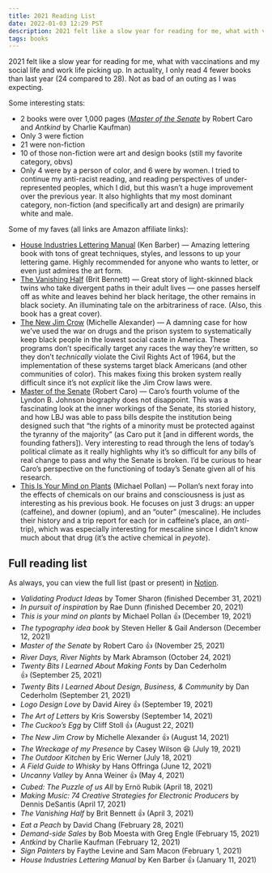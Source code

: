 ```yaml
---
title: 2021 Reading List
date: 2022-01-03 12:29 PST
description: 2021 felt like a slow year for reading for me, what with vaccinations and my social life and work life picking up. In actuality, I only read 4 fewer books than last year (24 compared to 28). Not as bad of an outing as I was expecting. Read on for highlights and the full list.
tags: books
---
```


2021 felt like a slow year for reading for me, what with vaccinations and my social life and work life picking up. In actuality, I only read 4 fewer books than last year (24 compared to 28). Not as bad of an outing as I was expecting.

Some interesting stats:

- 2 books were over 1,000 pages (*[Master of the Senate](https://amzn.to/3JymKCd)* by Robert Caro and *Antkind* by Charlie Kaufman)
- Only 3 were fiction
- 21 were non-fiction
- 10 of those non-fiction were art and design books (still my favorite category, obvs)
- Only 4 were by a person of color, and 6 were by women. I tried to continue my anti-racist reading, and reading perspectives of under-represented peoples, which I did, but this wasn’t a huge improvement over the previous year. It also highlights that my most dominant category, non-fiction (and specifically art and design) are primarily white and male.

Some of my faves (all links are Amazon affiliate links):

- [House Industries Lettering Manual](https://amzn.to/31iyvLK) (Ken Barber) — Amazing lettering book with tons of great techniques, styles, and lessons to up your lettering game. Highly recommended for anyone who wants to letter, or even just admires the art form.
- [The Vanishing Half](https://amzn.to/3ENX2WR) (Brit Bennett) — Great story of light-skinned black twins who take divergent paths in their adult lives — one passes herself off as white and leaves behind her black heritage, the other remains in black society. An illuminating tale on the arbitrariness of race. (Also, this book has a great cover).
- [The New Jim Crow](https://amzn.to/3zh2dNT) (Michelle Alexander) — A damning case for how we’ve used the war on drugs and the prison system to systematically keep black people in the lowest social caste in America. These programs don’t specifically target any races the way they’re written, so they don’t *technically* violate the Civil Rights Act of 1964, but the implementation of these systems target black Americans (and other communities of color). This makes fixing this broken system really difficult since it’s not *explicit* like the Jim Crow laws were.
- [Master of the Senate](https://amzn.to/3JymKCd) (Robert Caro) — Caro’s fourth volume of the Lyndon B. Johnson biography does not disappoint. This was a fascinating look at the inner workings of the Senate, its storied history, and how LBJ was able to pass bills despite the institution being designed such that “the rights of a minority must be protected against the tyranny of the majority” (as Caro put it [and in different words, the founding fathers]). Very interesting to read through the lens of today’s political climate as it really highlights why it’s so difficult for any bills of real change to pass and why the Senate is broken. I’d be curious to hear Caro’s perspective on the functioning of today’s Senate given all of his research.
- [This Is Your Mind on Plants](https://amzn.to/3pNRbN2) (Michael Pollan) — Pollan’s next foray into the effects of chemicals on our brains and consciousness is just as interesting as his previous book. He focuses on just 3 drugs: an upper (caffeine), and downer (opium), and an “outer” (mescaline). He includes their history and a trip report for each (or in caffeine’s place, an *anti*-trip), which was especially interesting for mescaline since I didn’t know much about that drug (it’s the active chemical in *peyote*).

## Full reading list

As always, you can view the full list (past or present) in [Notion](https://www.notion.so/42711b1983f74be698cdeac8c9bb3da2).

- *Validating Product Ideas* by Tomer Sharon (finished December 31, 2021)
- *In pursuit of inspiration* by Rae Dunn (finished December 20, 2021)
- *This is your mind on plants* by Michael Pollan 👍 (December 19, 2021)
- *The typography idea book* by Steven Heller & Gail Anderson (December 12, 2021)
- *Master of the Senate* by Robert Caro 👍 (November 25, 2021)
- *River Days, River Nights* by Mark Abramson (October 24, 2021)
- *Twenty Bits I Learned About Making Fonts* by Dan Cederholm 👍 (September 25, 2021)
- *Twenty Bits I Learned About Design, Business, & Community* by Dan Cederholm (September 21, 2021)
- *Logo Design Love* by David Airey 👍 (September 19, 2021)
- *The Art of Letters* by Kris Sowersby (September 14, 2021)
- *The Cuckoo’s Egg* by Cliff Stoll 👍 (August 22, 2021)
- *The New Jim Crow* by Michelle Alexander 👍 (August 14, 2021)
- *The Wreckage of my Presence* by Casey Wilson 😆 (July 19, 2021)
- *The Outdoor Kitchen* by Eric Werner (July 18, 2021)
- *A Field Guide to Whisky* by Hans Offringa (June 12, 2021)
- *Uncanny Valley* by Anna Weiner 👍 (May 4, 2021)
- *Cubed: The Puzzle of us All* by Ernö Rubik (April 18, 2021)
- *Making Music: 74 Creative Strategies for Electronic Producers* by Dennis DeSantis (April 17, 2021)
- *The Vanishing Half* by Brit Bennett 👍 (April 3, 2021)
- *Eat a Peach* by David Chang (February 28, 2021)
- *Demand-side Sales* by Bob Moesta with Greg Engle (February 15, 2021)
- *Antkind* by Charlie Kaufman (February 12, 2021)
- *Sign Painters* by Faythe Levine and Sam Macon (February 1, 2021)
- *House Industries Lettering Manual* by Ken Barber 👍 (January 11, 2021)
